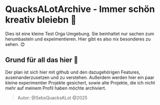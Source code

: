 # QuacksALotArchive - Immer schön kreativ bleiebn 🧪
Dies ist eine kleine Test Orga Umgebung. Sie beinhaltet nur sachen zum herumbasteln und expeimentieren. Hier gibt es also nix besonderes zu sehen. 😊

## Grund für all das hier 🤔
Der plan ist sich hier mit github und den dazugehörigen Features, auseinanderzusetzen und zu verstehen. Außerdem werden hier ein paar kleine experimentier Projekte gesichert, sowie alte Projekte, die ich nicht mehr auf meinem Profil haben möchte archiviert.

> Autor: @SebsQuacksALot @2025
